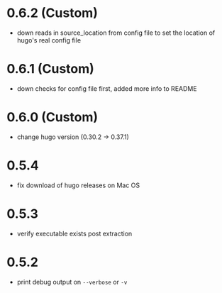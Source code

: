 # 0.6.2 (Custom)

* down reads in source_location from config file to set the location of hugo's real config file

# 0.6.1 (Custom)

* down checks for config file first, added more info to README

# 0.6.0 (Custom)

* change hugo version (0.30.2 -> 0.37.1)

# 0.5.4

* fix download of hugo releases on Mac OS

# 0.5.3

* verify executable exists post extraction

# 0.5.2

* print debug output on `--verbose` or `-v`

# 0.5.1

* the `0.5.0` release with actual changes :heart:

# 0.5.0

* allow downloading of newer Hugo versions (>= 0.20)
* set default Hugo version to 0.30.2

# 0.4.2

* fix executable detection on Windows

# 0.4.1

* fix extraction on Windows

# 0.4.0

* support hugo version 0.18.1 and above

# 0.3.2

* handle environments with node installed as `nodejs`

# 0.3.1

* fix executable not found on Windows

# 0.3.0

* make hugo version configurable via `process.env.HUGO_VERSION`

# ...

Check `git log` for earlier history.

